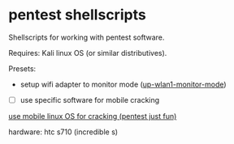 # pentest shellscripts

Shellscripts for working with pentest software.

Requires: Kali linux OS (or similar distributives).

Presets:

- setup wifi adapter to monitor mode ([up-wlan1-monitor-mode](https://github.com/pavbox/shellbook/blob/master/pentest/up-wlan1-monitor-mode.sh))

- [ ] use specific software for mobile cracking


[ use mobile linux OS for cracking (pentest just fun) ](https://www.kali.org/tutorials/kali-linux-android-linux-deploy/)

hardware:
htc s710 (incredible s)
